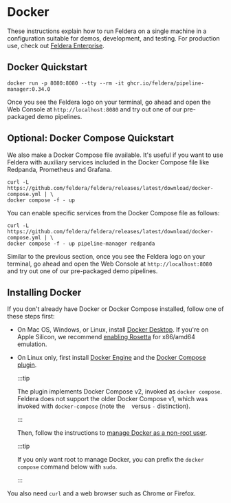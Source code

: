 # Docker

These instructions explain how to run Feldera on a single machine
in a configuration suitable for demos, development, and testing.  For production
use, check out [Feldera Enterprise](/enterprise).

## Docker Quickstart

```
docker run -p 8080:8080 --tty --rm -it ghcr.io/feldera/pipeline-manager:0.34.0
```

Once you see the Feldera logo on your terminal, go ahead and open the Web Console
at `http://localhost:8080` and try out one of our pre-packaged demo pipelines.

## Optional: Docker Compose Quickstart

We also make a Docker Compose file available. It's useful if you want to use
Feldera with auxiliary services included in the Docker Compose file
like Redpanda, Prometheus and Grafana.

```
curl -L https://github.com/feldera/feldera/releases/latest/download/docker-compose.yml | \
docker compose -f - up
```

You can enable specific services from the Docker Compose file as follows:

```
curl -L https://github.com/feldera/feldera/releases/latest/download/docker-compose.yml | \
docker compose -f - up pipeline-manager redpanda
```

Similar to the previous section, once you see the Feldera logo on your
terminal, go ahead and open the Web Console at `http://localhost:8080` and try
out one of our pre-packaged demo pipelines.

## Installing Docker

If you don't already have Docker or Docker Compose installed, follow one of these steps first:

* On Mac OS, Windows, or Linux, install [Docker Desktop][1].
  If you're on Apple Silicon,
  we recommend [enabling Rosetta](https://docs.docker.com/desktop/settings/mac/#use-rosetta-for-x86amd64-emulation-on-apple-silicon)
  for x86/amd64 emulation.

* On Linux only, first install [Docker Engine][2] and the [Docker
  Compose plugin][3].

  :::tip

  The plugin implements Docker Compose v2, invoked as `docker
  compose`. Feldera does not support the older Docker Compose v1,
  which was invoked with `docker-compose` (note the ` ` versus `-`
  distinction).

  :::

  Then, follow the instructions to [manage Docker as a non-root
  user][4].

  :::tip

  If you only want root to manage Docker, you can prefix
  the `docker compose` command below with `sudo`.

  :::

You also need `curl` and a web browser such as Chrome or Firefox.

[1]: https://docs.docker.com/desktop/
[2]: https://docs.docker.com/engine/install/
[3]: https://docs.docker.com/compose/install/linux
[4]: https://docs.docker.com/engine/install/linux-postinstall/

